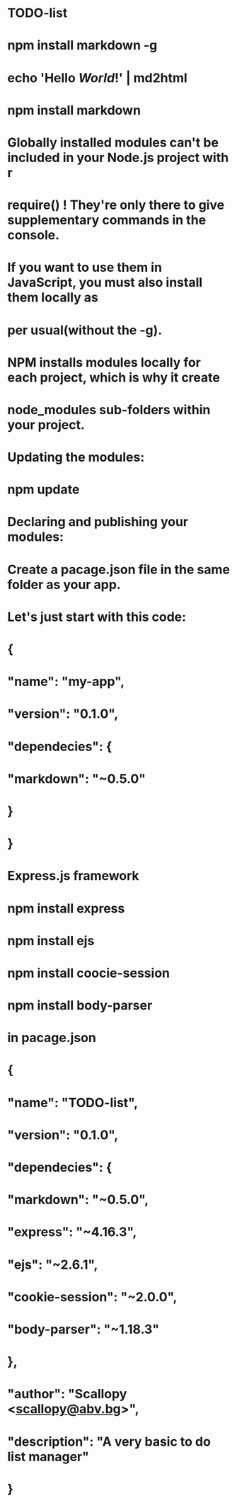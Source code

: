# TODO-list


# npm install markdown -g
# echo 'Hello *World*!' | md2html
# npm install markdown 
# Globally installed modules can't be included in your Node.js project with r
# require() ! They're only there to give supplementary commands in the console.
# If you want to use them in JavaScript, you must also install them locally as
# per usual(without the -g).

# NPM installs modules locally for each project, which is why it create
# node_modules sub-folders within your project.

# Updating the modules:
# npm update

# Declaring and publishing your modules:
# Create a pacage.json file in the same folder as your app.
# Let's just start with this code:

# {
#   "name": "my-app",
#   "version": "0.1.0",
#   "dependecies": {
#       "markdown": "~0.5.0"
#   }
# }

# Express.js framework
# npm install express
# npm install ejs
# npm install coocie-session
# npm install body-parser

# in pacage.json

# {
#   "name": "TODO-list",
#   "version": "0.1.0",
#   "dependecies": {
#       "markdown": "~0.5.0",
#       "express": "~4.16.3",
#       "ejs": "~2.6.1",
#       "cookie-session": "~2.0.0",
#       "body-parser": "~1.18.3"
#   },
#   "author": "Scallopy \<scallopy@abv.bg\>",
#   "description": "A very basic to do list manager"
# }


 
